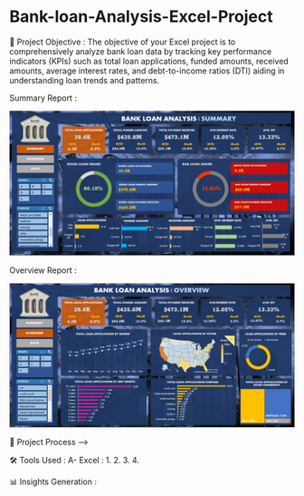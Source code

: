 # Bank-loan-Analysis-Excel-Project
🎯 Project Objective : The objective of your Excel project is to comprehensively analyze bank loan data by tracking key performance indicators (KPIs) such as  total loan applications, funded amounts, received amounts, average interest rates, and debt-to-income ratios (DTI) aiding in understanding loan trends and patterns.

Summary Report :

![See Reports](Summary_Report.png)

Overview Report :

![See Report](Overview_Report.png)

🔧 Project Process -->

🛠️ Tools Used :
A- Excel :
1. 
2.
3.
4.


📊 Insights Generation :
